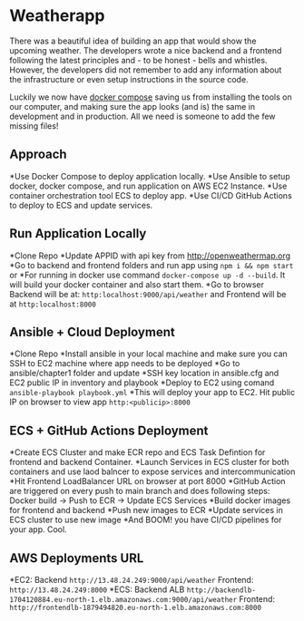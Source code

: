 # Weatherapp

There was a beautiful idea of building an app that would show the upcoming weather. The developers wrote a nice backend and a frontend following the latest principles and - to be honest - bells and whistles. However, the developers did not remember to add any information about the infrastructure or even setup instructions in the source code.

Luckily we now have [docker compose](https://docs.docker.com/compose/) saving us from installing the tools on our computer, and making sure the app looks (and is) the same in development and in production. All we need is someone to add the few missing files!

## Approach

*Use Docker Compose to deploy application locally.
*Use Ansible to setup docker, docker compose, and run application on AWS EC2 Instance.
*Use container orchestration tool ECS to deploy app.
*Use CI/CD GitHub Actions to deploy to ECS and update services.

## Run Application Locally
*Clone Repo 
*Update APPID with api key from http://openweathermap.org
*Go to backend and frontend folders and run app using `npm i && npm start` or 
*For running in docker use command `docker-compose up -d --build`. It will build your docker container and also start them.
*Go to browser Backend will be at: `http:localhost:9000/api/weather` and Frontend will be at `http:localhost:8000`


## Ansible + Cloud Deployment
*Clone Repo
*Install ansible in your local machine and make sure you can SSH to EC2 machine where app needs to be deployed
*Go to ansible/chapter1 folder and update 
*SSH key location in ansible.cfg and EC2 public IP in inventory and playbook
*Deploy to EC2 using comand `ansible-playbook playbook.yml`
*This will deploy your app to EC2. Hit public IP on browser to view app `http:<publicip>:8000` 

## ECS + GitHub Actions Deployment
*Create ECS Cluster and make ECR repo and ECS Task Defintion for frontend and backend Container.
*Launch Services in ECS cluster for both containers and use laod balncer to expose services and intercommunication
*Hit Frontend LoadBalancer URL on browser at port 8000
*GitHub Action are triggered on every push to main branch and does following steps: Docker build -> Push to ECR -> Update ECS Services
*Build docker images for frontend and backend
*Push new images to ECR
*Update services in ECS cluster to use new image
*And BOOM! you have CI/CD pipelines for your app. Cool.

## AWS Deployments URL
*EC2: Backend `http://13.48.24.249:9000/api/weather` Frontend: `http://13.48.24.249:8000`
*ECS: Backend ALB `http://backendlb-1704120884.eu-north-1.elb.amazonaws.com:9000/api/weather` Frontend: `http://frontendlb-1879494820.eu-north-1.elb.amazonaws.com:8000`
